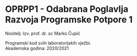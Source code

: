 # OPRPP1 - Odabrana Poglavlja Razvoja Programske Potpore 1


Nositelj: Izv. prof. dr. sc Marko Čupić

Programski kod svih laboratorijskih vježbi.\
Akademska godina: 2020/2021
